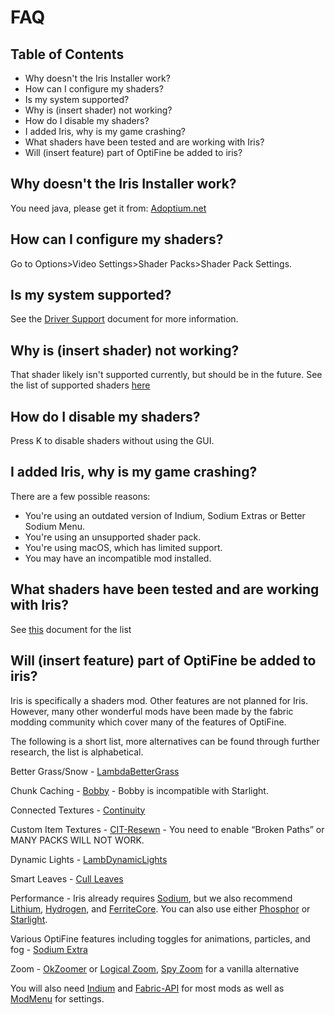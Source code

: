 # FAQ

## Table of Contents

- Why doesn't the Iris Installer work?
- How can I configure my shaders?
- Is my system supported?
- Why is (insert shader) not working?
- How do I disable my shaders?
- I added Iris, why is my game crashing?
- What shaders have been tested and are working with Iris?
- Will (insert feature) part of OptiFine be added to iris?

## Why doesn't the Iris Installer work?

You need java, please get it from: [Adoptium.net](https://adoptium.net/?variant=openjdk17&jvmVariant=hotspot)

## How can I configure my shaders?

Go to Options>Video Settings>Shader Packs>Shader Pack Settings.

## Is my system supported?

See the [Driver Support](usage/drivers.md) document for more information. 

## Why is (insert shader) not working?

That shader likely isn't supported currently, but should be in the future. See the list of supported shaders [here](./supportedshaders.md)

## How do I disable my shaders?

Press K to disable shaders without using the GUI.

## I added Iris, why is my game crashing?

There are a few possible reasons:

- You're using an outdated version of Indium, Sodium Extras or Better Sodium Menu.
- You're using an unsupported shader pack.
- You're using macOS, which has limited support.
- You may have an incompatible mod installed.

## What shaders have been tested and are working with Iris?

See [this](./supportedshaders.md) document for the list

## Will (insert feature) part of OptiFine be added to iris?

Iris is specifically a shaders mod. Other features are not planned for Iris. However, many other wonderful mods have been made by the fabric modding community which cover many of the features of OptiFine.

The following is a short list, more alternatives can be found through further research, the list is alphabetical.

Better Grass/Snow - [LambdaBetterGrass](https://www.curseforge.com/minecraft/mc-mods/lambdabettergrass)

Chunk Caching - [Bobby](https://www.curseforge.com/minecraft/mc-mods/bobby) -
Bobby is incompatible with Starlight.

Connected Textures - [Continuity](https://modrinth.com/mod/continuity)

Custom Item Textures - [CIT-Resewn](https://modrinth.com/mod/cit-resewn) -
You need to enable “Broken Paths” or MANY PACKS WILL NOT WORK.

Dynamic Lights - [LambDynamicLights](https://www.curseforge.com/minecraft/mc-mods/lambdynamiclights)

Smart Leaves - [Cull Leaves](https://www.curseforge.com/minecraft/mc-mods/cull-leaves)

Performance - Iris already requires [Sodium](https://modrinth.com/mod/sodium), but we also recommend [Lithium](https://modrinth.com/mod/lithium), [Hydrogen](https://modrinth.com/mod/hydrogen), and [FerriteCore](https://www.curseforge.com/minecraft/mc-mods/ferritecore-fabric). You can also use either [Phosphor](https://modrinth.com/mod/phosphor) or [Starlight](https://modrinth.com/mod/starlight).

Various OptiFine features including toggles for animations, particles, and fog - [Sodium Extra](https://www.curseforge.com/minecraft/mc-mods/sodium-extra)

Zoom - [OkZoomer](https://www.curseforge.com/minecraft/mc-mods/ok-zoomer) or [Logical Zoom](https://www.curseforge.com/minecraft/mc-mods/logical-zoom), [Spy Zoom](https://modrinth.com/mod/spyzoom) for a vanilla alternative

You will also need [Indium](https://modrinth.com/mod/indium/) and [Fabric-API](https://www.curseforge.com/minecraft/mc-mods/fabric-api) for most mods as well as [ModMenu](https://www.curseforge.com/minecraft/mc-mods/modmenu) for settings.
